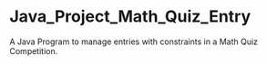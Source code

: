 # Java_Project_Math_Quiz_Entry
A Java Program to manage entries with constraints in a Math Quiz Competition.
